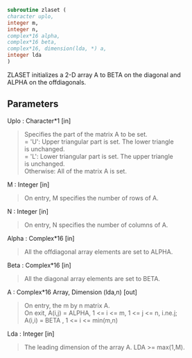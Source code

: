```fortran  
subroutine zlaset (  
character uplo,  
integer m,  
integer n,  
complex*16 alpha,  
complex*16 beta,  
complex*16, dimension(lda, *) a,  
integer lda  
)  
```  
  
ZLASET initializes a 2-D array A to BETA on the diagonal and  
ALPHA on the offdiagonals.  
  
## Parameters  
Uplo : Character*1 [in]  
> Specifies the part of the matrix A to be set.  
> = 'U':      Upper triangular part is set. The lower triangle  
> is unchanged.  
> = 'L':      Lower triangular part is set. The upper triangle  
> is unchanged.  
> Otherwise:  All of the matrix A is set.  
  
M : Integer [in]  
> On entry, M specifies the number of rows of A.  
  
N : Integer [in]  
> On entry, N specifies the number of columns of A.  
  
Alpha : Complex*16 [in]  
> All the offdiagonal array elements are set to ALPHA.  
  
Beta : Complex*16 [in]  
> All the diagonal array elements are set to BETA.  
  
A : Complex*16 Array, Dimension (lda,n) [out]  
> On entry, the m by n matrix A.  
> On exit, A(i,j) = ALPHA, 1 <= i <= m, 1 <= j <= n, i.ne.j;  
> A(i,i) = BETA , 1 <= i <= min(m,n)  
  
Lda : Integer [in]  
> The leading dimension of the array A.  LDA >= max(1,M).  
  
